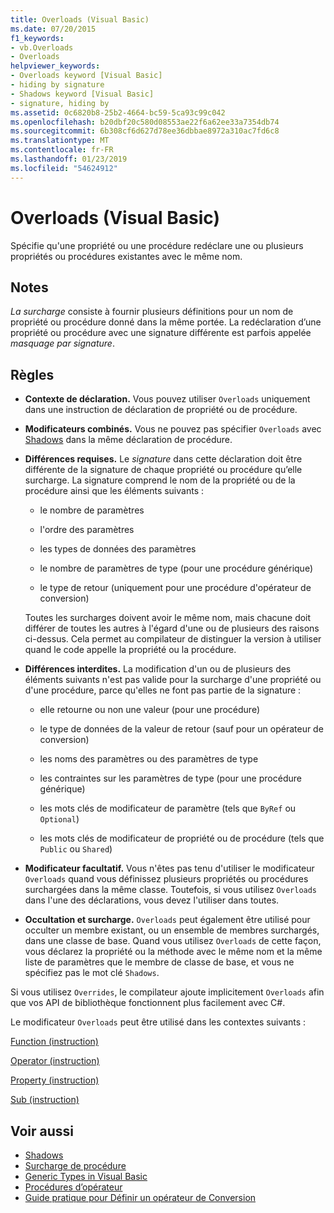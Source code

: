 ```yaml
---
title: Overloads (Visual Basic)
ms.date: 07/20/2015
f1_keywords:
- vb.Overloads
- Overloads
helpviewer_keywords:
- Overloads keyword [Visual Basic]
- hiding by signature
- Shadows keyword [Visual Basic]
- signature, hiding by
ms.assetid: 0c6820b8-25b2-4664-bc59-5ca93c99c042
ms.openlocfilehash: b20dbf20c580d08553ae22f6a62ee33a7354db74
ms.sourcegitcommit: 6b308cf6d627d78ee36dbbae8972a310ac7fd6c8
ms.translationtype: MT
ms.contentlocale: fr-FR
ms.lasthandoff: 01/23/2019
ms.locfileid: "54624912"
---
```

# <a name="overloads-visual-basic"></a>Overloads (Visual Basic)
Spécifie qu'une propriété ou une procédure redéclare une ou plusieurs propriétés ou procédures existantes avec le même nom.  
  
## <a name="remarks"></a>Notes  
 *La surcharge* consiste à fournir plusieurs définitions pour un nom de propriété ou procédure donné dans la même portée. La redéclaration d’une propriété ou procédure avec une signature différente est parfois appelée *masquage par signature*.  
  
## <a name="rules"></a>Règles  
  
-   **Contexte de déclaration.** Vous pouvez utiliser `Overloads` uniquement dans une instruction de déclaration de propriété ou de procédure.  
  
-   **Modificateurs combinés.** Vous ne pouvez pas spécifier `Overloads` avec [Shadows](../../../visual-basic/language-reference/modifiers/shadows.md) dans la même déclaration de procédure.  
  
-   **Différences requises.** Le *signature* dans cette déclaration doit être différente de la signature de chaque propriété ou procédure qu’elle surcharge. La signature comprend le nom de la propriété ou de la procédure ainsi que les éléments suivants :  
  
    -   le nombre de paramètres  
  
    -   l'ordre des paramètres  
  
    -   les types de données des paramètres  
  
    -   le nombre de paramètres de type (pour une procédure générique)  
  
    -   le type de retour (uniquement pour une procédure d'opérateur de conversion)  
  
     Toutes les surcharges doivent avoir le même nom, mais chacune doit différer de toutes les autres à l'égard d'une ou de plusieurs des raisons ci-dessus. Cela permet au compilateur de distinguer la version à utiliser quand le code appelle la propriété ou la procédure.  
  
-   **Différences interdites.** La modification d'un ou de plusieurs des éléments suivants n'est pas valide pour la surcharge d'une propriété ou d'une procédure, parce qu'elles ne font pas partie de la signature :  
  
    -   elle retourne ou non une valeur (pour une procédure)  
  
    -   le type de données de la valeur de retour (sauf pour un opérateur de conversion)  
  
    -   les noms des paramètres ou des paramètres de type  
  
    -   les contraintes sur les paramètres de type (pour une procédure générique)  
  
    -   les mots clés de modificateur de paramètre (tels que `ByRef` ou `Optional`)  
  
    -   les mots clés de modificateur de propriété ou de procédure (tels que `Public` ou `Shared`)  
  
-   **Modificateur facultatif.** Vous n'êtes pas tenu d'utiliser le modificateur `Overloads` quand vous définissez plusieurs propriétés ou procédures surchargées dans la même classe. Toutefois, si vous utilisez `Overloads` dans l'une des déclarations, vous devez l'utiliser dans toutes.  
  
-   **Occultation et surcharge.** `Overloads` peut également être utilisé pour occulter un membre existant, ou un ensemble de membres surchargés, dans une classe de base. Quand vous utilisez `Overloads` de cette façon, vous déclarez la propriété ou la méthode avec le même nom et la même liste de paramètres que le membre de classe de base, et vous ne spécifiez pas le mot clé `Shadows`.  
  
 Si vous utilisez `Overrides`, le compilateur ajoute implicitement `Overloads` afin que vos API de bibliothèque fonctionnent plus facilement avec C#.  
  
 Le modificateur `Overloads` peut être utilisé dans les contextes suivants :  
  
 [Function (instruction)](../../../visual-basic/language-reference/statements/function-statement.md)  
  
 [Operator (instruction)](../../../visual-basic/language-reference/statements/operator-statement.md)  
  
 [Property (instruction)](../../../visual-basic/language-reference/statements/property-statement.md)  
  
 [Sub (instruction)](../../../visual-basic/language-reference/statements/sub-statement.md)  
  
## <a name="see-also"></a>Voir aussi
- [Shadows](../../../visual-basic/language-reference/modifiers/shadows.md)
- [Surcharge de procédure](../../../visual-basic/programming-guide/language-features/procedures/procedure-overloading.md)
- [Generic Types in Visual Basic](../../../visual-basic/programming-guide/language-features/data-types/generic-types.md)
- [Procédures d’opérateur](../../../visual-basic/programming-guide/language-features/procedures/operator-procedures.md)
- [Guide pratique pour Définir un opérateur de Conversion](../../../visual-basic/programming-guide/language-features/procedures/how-to-define-a-conversion-operator.md)
